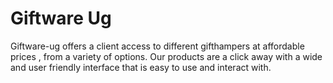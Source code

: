 # Giftware Ug

Giftware-ug offers a client access to different gifthampers at affordable prices , from a variety of options.
Our products are a click away with a wide and user friendly interface that is easy to use and interact with.


